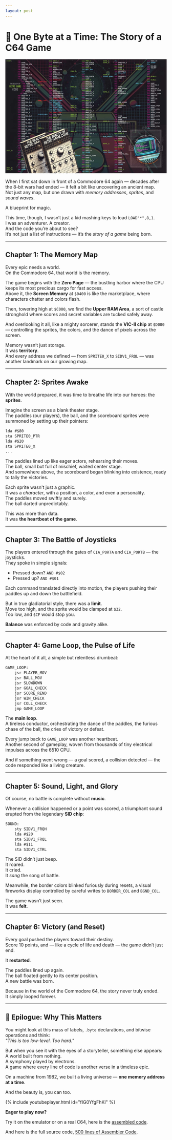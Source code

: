 ```yaml
---
layout: post
---
```


# 👾 One Byte at a Time: The Story of a C64 Game

![Beauty of Code](/images/c64-the-beauty-of-code.jpg)

When I first sat down in front of a Commodore 64 again — decades after the 8-bit wars had ended — it felt a bit like uncovering an ancient map.  
Not just any map, but one drawn with *memory addresses*, *sprites*, and *sound waves*.  

A blueprint for magic.

This time, though, I wasn’t just a kid mashing keys to load `LOAD"*",8,1`.  
I was an adventurer. A creator.  
And the code you’re about to see?  
It’s not just a list of instructions — it’s the *story of a game* being born.

---

## Chapter 1: The Memory Map

Every epic needs a world.  
On the Commodore 64, that world is the memory.

The game begins with the **Zero Page** — the bustling harbor where the CPU keeps its most precious cargo for fast access.  
Above it, the **Screen Memory** at `$0400` is like the marketplace, where characters chatter and colors flash.

Then, towering high at `$C000`, we find the **Upper RAM Area**, a sort of castle stronghold where scores and secret variables are tucked safely away.

And overlooking it all, like a mighty sorcerer, stands the **VIC-II chip** at `$D000` — controlling the sprites, the colors, and the dance of pixels across the screen.

Memory wasn’t just storage.  
It was **territory**.  
And every address we defined — from `SPRITE0_X` to `SIDV1_FRQL` — was another landmark on our growing map.

---

## Chapter 2: Sprites Awake

With the world prepared, it was time to breathe life into our heroes: the **sprites**.

Imagine the screen as a blank theater stage.  
The paddles (our players), the ball, and the scoreboard sprites were summoned by setting up their pointers:

```assembly
lda #$80
sta SPRITE0_PTR
lda #$20
sta SPRITE0_X
...
```

The paddles lined up like eager actors, rehearsing their moves.  
The ball, small but full of mischief, waited center stage.  
And somewhere above, the scoreboard began blinking into existence, ready to tally the victories.

Each sprite wasn't just a graphic.  
It was a *character*, with a position, a color, and even a personality.  
The paddles moved swiftly and surely.  
The ball darted unpredictably.

This was more than data.  
It was **the heartbeat of the game**.

---

## Chapter 3: The Battle of Joysticks

The players entered through the gates of `CIA_PORTA` and `CIA_PORTB` — the joysticks.  
They spoke in simple signals:

- Pressed down? `AND #$02`
- Pressed up? `AND #$01`

Each command translated directly into motion, the players pushing their paddles up and down the battlefield.

But in true gladiatorial style, there was a **limit**.  
Move too high, and the sprite would be clamped at `$32`.  
Too low, and `$CF` would stop you.

**Balance** was enforced by code and gravity alike.

---

## Chapter 4: Game Loop, the Pulse of Life

At the heart of it all, a simple but relentless drumbeat:

```assembly
GAME_LOOP:  
    jsr PLAYER_MOV  
    jsr BALL_MOV  
    jsr SLOWDOWN  
    jsr GOAL_CHECK  
    jsr SCORE_REND  
    jsr WIN_CHECK  
    jsr COLL_CHECK  
    jmp GAME_LOOP
```

The **main loop**.  
A tireless conductor, orchestrating the dance of the paddles, the furious chase of the ball, the cries of victory or defeat.

Every jump back to `GAME_LOOP` was another heartbeat.  
Another second of gameplay, woven from thousands of tiny electrical impulses across the 6510 CPU.

And if something went wrong — a goal scored, a collision detected — the code responded like a living creature.

---

## Chapter 5: Sound, Light, and Glory

Of course, no battle is complete without **music**.

Whenever a collision happened or a point was scored, a triumphant sound erupted from the legendary **SID chip**:

```assembly
SOUND:  
    sty SIDV1_FRQH      
    lda #$20             
    sta SIDV1_FRQL       
    lda #$11            
    sta SIDV1_CTRL
```

The SID didn’t just beep.  
It roared.  
It cried.  
It *sang* the song of battle.

Meanwhile, the border colors blinked furiously during resets, a visual fireworks display controlled by careful writes to `BORDER_COL` and `BGND_COL`.

The game wasn’t just seen.  
It was **felt**.

---

## Chapter 6: Victory (and Reset)

Every goal pushed the players toward their destiny.  
Score 10 points, and — like a cycle of life and death — the game didn’t just end.

It **restarted**.

The paddles lined up again.  
The ball floated gently to its center position.  
A new battle was born.

Because in the world of the Commodore 64, the story never truly ended.  
It simply looped forever.

---

## 💬 Epilogue: Why This Matters

You might look at this mass of labels, `.byte` declarations, and bitwise operations and think:  
*"This is too low-level. Too hard."*

But when you see it with the eyes of a storyteller, something else appears:  
A world built from nothing.  
A symphony played by electrons.  
A game where every line of code is another verse in a timeless epic.

On a machine from 1982, we built a living universe — **one memory address at a time**.

And the beauty is, you can too.

{% include youtubeplayer.html id="fIG0YfgFhKI" %}

**Eager to play now?**

Try it on the emulator or on a real C64, here is the [assembled code](/files/pong.prg).

And here is the full source code, [500 lines of Assembler Code](https://gist.github.com/rogerboesch/7ad15aa4e267750d0aa4bdfbfcfb9203).